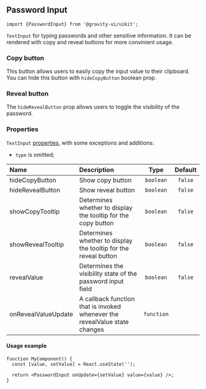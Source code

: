 <!--GITHUB_BLOCK-->

## Password Input

<!--/GITHUB_BLOCK-->

```tsx
import {PasswordInput} from '@gravity-ui/uikit';
```

`TextInput` for typing passwords and other sensitive information. It can be rendered with copy and reveal buttons for more convinient usage.

### Copy button

This button allows users to easily copy the input value to their clipboard. You can hide this button with `hideCopyButton` boolean prop.

<!--LANDING_BLOCK
<ExampleBlock
    code={` <PasswordInput hideCopyButton={true} /> `}
>
  <UIKit.PasswordInput hideCopyButton={true}  />
</ExampleBlock>
LANDING_BLOCK-->

### Reveal button

The `hideRevealButton` prop allows users to toggle the visibility of the password.

<!--LANDING_BLOCK
<ExampleBlock
    code={` <PasswordInput hideRevealButton={true} /> `}
>
  <UIKit.PasswordInput hideRevealButton={true}  />
</ExampleBlock>
LANDING_BLOCK-->

### Properties

`TextInput` [properties](https://github.com/gravity-ui/uikit/blob/main/src/components/controls/TextInput/README.md#properties), with some exceptions and additions:

- `type` is omitted;

| Name                | Description                                                                |    Type    | Default |
| :------------------ | :------------------------------------------------------------------------- | :--------: | :-----: |
| hideCopyButton      | Show copy button                                                           | `boolean`  | `false` |
| hideRevealButton    | Show reveal button                                                         | `boolean`  | `false` |
| showCopyTooltip     | Determines whether to display the tooltip for the copy button              | `boolean`  | `false` |
| showRevealTooltip   | Determines whether to display the tooltip for the reveal button            | `boolean`  | `false` |
| revealValue         | Determines the visibility state of the password input field                | `boolean`  | `false` |
| onRevealValueUpdate | A callback function that is invoked whenever the revealValue state changes | `function` |         |

<!--GITHUB_BLOCK-->

#### Usage example

```tsx
function MyComponent() {
  const [value, setValue] = React.useState('');

  return <PasswordInput onUpdate={setValue} value={value} />;
}
```

<!--GITHUB_BLOCK-->
